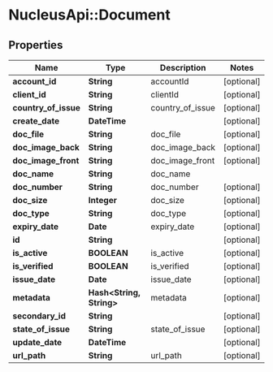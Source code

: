 # NucleusApi::Document

## Properties
Name | Type | Description | Notes
------------ | ------------- | ------------- | -------------
**account_id** | **String** | accountId | [optional] 
**client_id** | **String** | clientId | [optional] 
**country_of_issue** | **String** | country_of_issue | [optional] 
**create_date** | **DateTime** |  | [optional] 
**doc_file** | **String** | doc_file | [optional] 
**doc_image_back** | **String** | doc_image_back | [optional] 
**doc_image_front** | **String** | doc_image_front | [optional] 
**doc_name** | **String** | doc_name | 
**doc_number** | **String** | doc_number | [optional] 
**doc_size** | **Integer** | doc_size | [optional] 
**doc_type** | **String** | doc_type | [optional] 
**expiry_date** | **Date** | expiry_date | [optional] 
**id** | **String** |  | [optional] 
**is_active** | **BOOLEAN** | is_active | [optional] 
**is_verified** | **BOOLEAN** | is_verified | [optional] 
**issue_date** | **Date** | issue_date | [optional] 
**metadata** | **Hash&lt;String, String&gt;** | metadata | [optional] 
**secondary_id** | **String** |  | [optional] 
**state_of_issue** | **String** | state_of_issue | [optional] 
**update_date** | **DateTime** |  | [optional] 
**url_path** | **String** | url_path | [optional] 


